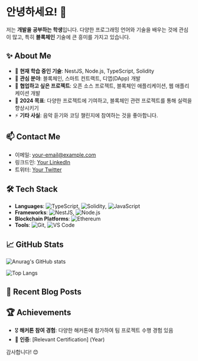 # 안녕하세요! 👋

저는 **개발을 공부하는 학생**입니다. 다양한 프로그래밍 언어와 기술을 배우는 것에 관심이 많고, 특히 **블록체인** 기술에 큰 흥미를 가지고 있습니다.

## ✨ About Me

- 🌱 **현재 학습 중인 기술**: NestJS, Node.js, TypeScript, Solidity
- 💼 **관심 분야**: 블록체인, 스마트 컨트랙트, 디앱(DApp) 개발
- 👯 **협업하고 싶은 프로젝트**: 오픈 소스 프로젝트, 블록체인 애플리케이션, 웹 애플리케이션 개발
- 🥅 **2024 목표**: 다양한 프로젝트에 기여하고, 블록체인 관련 프로젝트를 통해 실력을 향상시키기
- ⚡ **기타 사실**: 음악 듣기와 코딩 챌린지에 참여하는 것을 좋아합니다.

## 📫 Contact Me

- 이메일: your-email@example.com
- 링크드인: [Your LinkedIn](https://www.linkedin.com/in/your-profile)
- 트위터: [Your Twitter](https://twitter.com/your-profile)

## 🛠️ Tech Stack

- **Languages**: ![TypeScript](https://img.shields.io/badge/-TypeScript-3178C6?logo=typescript&logoColor=white), ![Solidity](https://img.shields.io/badge/-Solidity-363636?logo=solidity&logoColor=white), ![JavaScript](https://img.shields.io/badge/-JavaScript-EDD222?logo=javascript&logoColor=white)
- **Frameworks**: ![NestJS](https://img.shields.io/badge/-NestJS-E0234E?logo=nestjs&logoColor=white), ![Node.js](https://img.shields.io/badge/-Node.js-339933?logo=node.js&logoColor=white)
- **Blockchain Platforms**: ![Ethereum](https://img.shields.io/badge/-Ethereum-3C3C3D?logo=ethereum&logoColor=white)
- **Tools**: ![Git](https://img.shields.io/badge/-Git-F05032?logo=git&logoColor=white), ![VS Code](https://img.shields.io/badge/-VS%20Code-007ACC?logo=visual-studio-code&logoColor=white)

## 📈 GitHub Stats

![Anurag's GitHub stats](https://github-readme-stats.vercel.app/api?username=kimjeonghyun165&show_icons=true&theme=radical)

![Top Langs](https://github-readme-stats.vercel.app/api/top-langs/?username=kimjeonghyun165&layout=compact&theme=radical)

## 📝 Recent Blog Posts

<!-- BLOG-POST-LIST:START -->
<!-- BLOG-POST-LIST:END -->

## 🏆 Achievements

- 🎖️ **해커톤 참여 경험**: 다양한 해커톤에 참가하여 팀 프로젝트 수행 경험 있음
- 📜 **인증**: [Relevant Certification] (Year)

감사합니다! 😊
